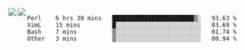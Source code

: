 <a href="https://github.com/anuraghazra/github-readme-stats">
  <img align="left" src="https://github-readme-stats.vercel.app/api?username=kfly8&count_private=true&show_icons=true&theme=calm" />
</a>
<a href="https://github.com/anuraghazra/github-readme-stats">
  <img align="left" src="https://github-readme-stats.vercel.app/api/top-langs/?username=kfly8&theme=calm&hide=HTML&exclude_repo=is3q-cr" />
</a>

<!--START_SECTION:waka-->
```text
Perl    6 hrs 30 mins   ███████████████████████▒░   93.63 % 
VimL    15 mins         █░░░░░░░░░░░░░░░░░░░░░░░░   03.69 % 
Bash    7 mins          ▒░░░░░░░░░░░░░░░░░░░░░░░░   01.74 % 
Other   3 mins          ▒░░░░░░░░░░░░░░░░░░░░░░░░   00.94 % 
```
<!--END_SECTION:waka-->
